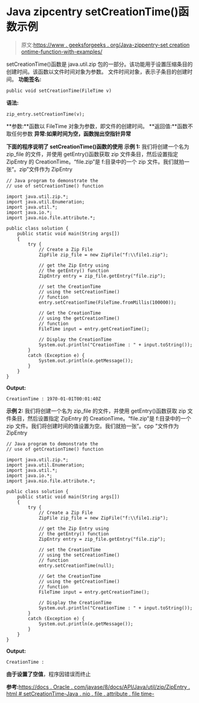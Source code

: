 # Java zipcentry setCreationTime()函数示例

> 原文:[https://www . geeksforgeeks . org/Java-zippentry-set creation ontime-function-with-examples/](https://www.geeksforgeeks.org/java-zipentry-setcreationtime-function-with-examples/)

setCreationTime()函数是 java.util.zip 包的一部分。该功能用于设置压缩条目的创建时间。该函数以文件时间对象为参数。
文件时间对象，表示子条目的创建时间。
**功能签名:**

```
public void setCreationTime(FileTime v)
```

**语法:**

```
zip_entry.setCreationTime(v);
```

**参数:**函数以 FileTime 对象为参数，即文件的创建时间。
**返回值:**函数不取任何参数
**异常:**如果时间为空，函数抛出**空指针异常**

**下面的程序说明了 setCreationTime()函数的使用**
**示例 1:** 我们将创建一个名为 zip_file 的文件，并使用 getEntry()函数获取 zip 文件条目，然后设置指定 ZipEntry 的 CreationTime。“file.zip”是 f:目录中的一个 zip 文件。我们就拍一张”。zip”文件作为 ZipEntry

```
// Java program to demonstrate the
// use of setCreationTime() function

import java.util.zip.*;
import java.util.Enumeration;
import java.util.*;
import java.io.*;
import java.nio.file.attribute.*;

public class solution {
    public static void main(String args[])
    {
        try {
            // Create a Zip File
            ZipFile zip_file = new ZipFile("f:\\file1.zip");

            // get the Zip Entry using
            // the getEntry() function
            ZipEntry entry = zip_file.getEntry("file.zip");

            // set the CreationTime
            // using the setCreationTime()
            // function
            entry.setCreationTime(FileTime.fromMillis(100000));

            // Get the CreationTime
            // using the getCreationTime()
            // function
            FileTime input = entry.getCreationTime();

            // Display the CreationTime
            System.out.println("CreationTime : " + input.toString());
        }
        catch (Exception e) {
            System.out.println(e.getMessage());
        }
    }
}
```

**Output:**

```
CreationTime : 1970-01-01T00:01:40Z

```

**示例 2:** 我们将创建一个名为 zip_file 的文件，并使用 getEntry()函数获取 zip 文件条目，然后设置指定 ZipEntry 的 CreationTime。“file.zip”是 f:目录中的一个 zip 文件。我们将创建时间的值设置为空。我们就拍一张”。cpp "文件作为 ZipEntry

```
// Java program to demonstrate the
// use of getCreationTime() function

import java.util.zip.*;
import java.util.Enumeration;
import java.util.*;
import java.io.*;
import java.nio.file.attribute.*;

public class solution {
    public static void main(String args[])
    {
        try {
            // Create a Zip File
            ZipFile zip_file = new ZipFile("f:\\file1.zip");

            // get the Zip Entry using
            // the getEntry() function
            ZipEntry entry = zip_file.getEntry("file.zip");

            // set the CreationTime
            // using the setCreationTime()
            // function
            entry.setCreationTime(null);

            // Get the CreationTime
            // using the getCreationTime()
            // function
            FileTime input = entry.getCreationTime();

            // Display the CreationTime
            System.out.println("CreationTime : " + input.toString());
        }
        catch (Exception e) {
            System.out.println(e.getMessage());
        }
    }
}
```

**Output:**

```
CreationTime :

```

**由于设置了空值**，程序因错误而终止

**参考:**[https://docs . Oracle . com/javase/8/docs/API/Java/util/zip/ZipEntry . html # setCreationTime-Java . nio . file . attribute . file time-](https://docs.oracle.com/javase/8/docs/api/java/util/zip/ZipEntry.html#setCreationTime-java.nio.file.attribute.FileTime-)